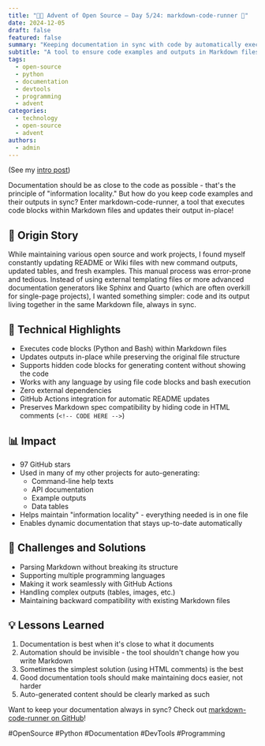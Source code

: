 ```yaml
---
title: "🎄🎁 Advent of Open Source – Day 5/24: markdown-code-runner 📝"
date: 2024-12-05
draft: false
featured: false
summary: "Keeping documentation in sync with code by automatically executing and updating Markdown code blocks."
subtitle: "A tool to ensure code examples and outputs in Markdown files are always up-to-date."
tags:
  - open-source
  - python
  - documentation
  - devtools
  - programming
  - advent
categories:
  - technology
  - open-source
  - advent
authors:
  - admin
---
```


(See my [intro post](https://www.linkedin.com/posts/basnijholt_advent-of-open-source-celebrating-activity-7269075513002909697-M89J))

Documentation should be as close to the code as possible - that's the principle of "information locality." But how do you keep code examples and their outputs in sync? Enter markdown-code-runner, a tool that executes code blocks within Markdown files and updates their output in-place!

## 📖 Origin Story

While maintaining various open source and work projects, I found myself constantly updating README or Wiki files with new command outputs, updated tables, and fresh examples. This manual process was error-prone and tedious. Instead of using external templating files or more advanced documentation generators like Sphinx and Quarto (which are often overkill for single-page projects), I wanted something simpler: code and its output living together in the same Markdown file, always in sync.

## 🔧 Technical Highlights

- Executes code blocks (Python and Bash) within Markdown files
- Updates outputs in-place while preserving the original file structure
- Supports hidden code blocks for generating content without showing the code
- Works with any language by using file code blocks and bash execution
- Zero external dependencies
- GitHub Actions integration for automatic README updates
- Preserves Markdown spec compatibility by hiding code in HTML comments (`<!-- CODE HERE -->`)

## 📊 Impact

- 97 GitHub stars
- Used in many of my other projects for auto-generating:
  - Command-line help texts
  - API documentation
  - Example outputs
  - Data tables
- Helps maintain "information locality" - everything needed is in one file
- Enables dynamic documentation that stays up-to-date automatically

## 🎯 Challenges and Solutions

- Parsing Markdown without breaking its structure
- Supporting multiple programming languages
- Making it work seamlessly with GitHub Actions
- Handling complex outputs (tables, images, etc.)
- Maintaining backward compatibility with existing Markdown files

## 💡 Lessons Learned

1. Documentation is best when it's close to what it documents
2. Automation should be invisible - the tool shouldn't change how you write Markdown
3. Sometimes the simplest solution (using HTML comments) is the best
4. Good documentation tools should make maintaining docs easier, not harder
5. Auto-generated content should be clearly marked as such

Want to keep your documentation always in sync? Check out [markdown-code-runner on GitHub](https://github.com/basnijholt/markdown-code-runner)!

#OpenSource #Python #Documentation #DevTools #Programming
